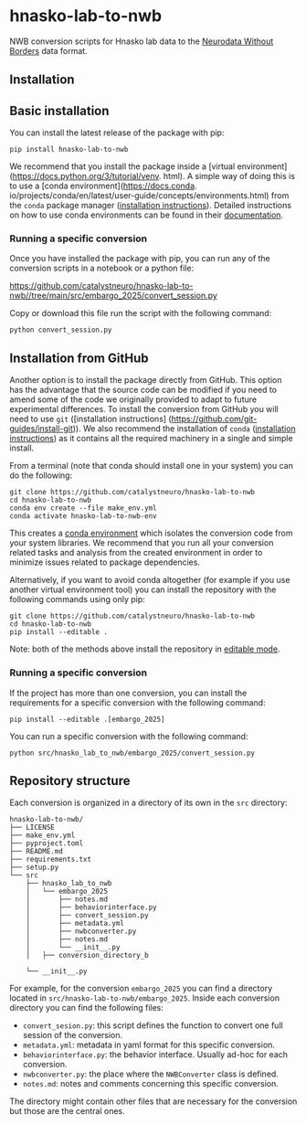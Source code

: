 # hnasko-lab-to-nwb
NWB conversion scripts for Hnasko lab data to the
[Neurodata Without Borders](https://nwb-overview.readthedocs.io/) data format.


## Installation
## Basic installation

You can install the latest release of the package with pip:

```
pip install hnasko-lab-to-nwb
```

We recommend that you install the package inside a [virtual environment](https://docs.python.org/3/tutorial/venv.
html). A simple way of doing this is to use a [conda environment](https://docs.conda.
io/projects/conda/en/latest/user-guide/concepts/environments.html) from the `conda` package manager ([installation
instructions](https://docs.conda.io/en/latest/miniconda.html)). Detailed instructions on how to use conda
environments can be found in their [documentation](https://docs.conda.io/projects/conda/en/latest/user-guide/tasks/manage-environments.html).

### Running a specific conversion
Once you have installed the package with pip, you can run any of the conversion scripts in a notebook or a python file:

https://github.com/catalystneuro/hnasko-lab-to-nwb//tree/main/src/embargo_2025/convert_session.py

Copy or download this file run the script with the following command:

```
python convert_session.py
```

## Installation from GitHub
Another option is to install the package directly from GitHub. This option has the advantage that the source code
can be modified if you need to amend some of the code we originally provided to adapt to future experimental
differences. To install the conversion from GitHub you will need to use `git` ([installation instructions] (https://github.com/git-guides/install-git)).
We also recommend the installation of `conda` ([installation instructions](https://docs.conda.io/en/latest/miniconda.html)) as it contains all the required
machinery in a single and simple install.

From a terminal (note that conda should install one in your system) you can do the following:

```
git clone https://github.com/catalystneuro/hnasko-lab-to-nwb
cd hnasko-lab-to-nwb
conda env create --file make_env.yml
conda activate hnasko-lab-to-nwb-env
```

This creates a [conda environment](https://docs.conda.io/projects/conda/en/latest/user-guide/concepts/environments.html) which isolates the conversion code from your system libraries.  We recommend that you run all your conversion related tasks and analysis from the created environment in order to minimize issues related to package dependencies.

Alternatively, if you want to avoid conda altogether (for example if you use another virtual environment tool) you
can install the repository with the following commands using only pip:

```
git clone https://github.com/catalystneuro/hnasko-lab-to-nwb
cd hnasko-lab-to-nwb
pip install --editable .
```

Note:
both of the methods above install the repository in [editable mode](https://pip.pypa.io/en/stable/cli/pip_install/#editable-installs).

### Running a specific conversion
If the project has more than one conversion, you can install the requirements for a specific conversion with the following command:
```
pip install --editable .[embargo_2025]
```

You can run a specific conversion with the following command:
```
python src/hnasko_lab_to_nwb/embargo_2025/convert_session.py
```

## Repository structure
Each conversion is organized in a directory of its own in the `src` directory:

    hnasko-lab-to-nwb/
    ├── LICENSE
    ├── make_env.yml
    ├── pyproject.toml
    ├── README.md
    ├── requirements.txt
    ├── setup.py
    └── src
        ├── hnasko_lab_to_nwb
        │   └── embargo_2025
        │       ├── notes.md
        │       ├── behaviorinterface.py
        │       ├── convert_session.py
        │       ├── metadata.yml
        │       ├── nwbconverter.py
        │       ├── notes.md
        │       └── __init__.py
        │   ├── conversion_directory_b

        └── __init__.py

For example, for the conversion `embargo_2025` you can find a directory located in `src/hnasko-lab-to-nwb/embargo_2025`.
Inside each conversion directory you can find the following files:


* `convert_sesion.py`: this script defines the function to convert one full session of the conversion.
* `metadata.yml`: metadata in yaml format for this specific conversion.
* `behaviorinterface.py`: the behavior interface. Usually ad-hoc for each conversion.
* `nwbconverter.py`: the place where the `NWBConverter` class is defined.
* `notes.md`: notes and comments concerning this specific conversion.

The directory might contain other files that are necessary for the conversion but those are the central ones.

